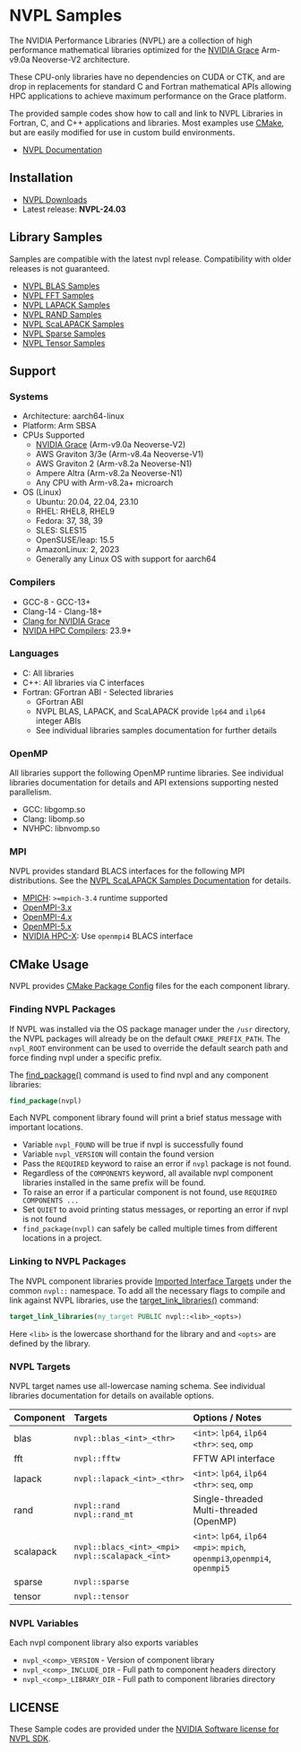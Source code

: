 # NVPL Samples

The NVIDIA Performance Libraries (NVPL) are a collection of high performance mathematical libraries optimized for the [NVIDIA Grace](https://www.nvidia.com/en-us/data-center/grace-cpu/) Arm-v9.0a Neoverse-V2 architecture.

These CPU-only libraries have no dependencies on CUDA or CTK, and are drop in replacements for standard C and Fortran mathematical APIs allowing HPC applications to achieve maximum performance on the Grace platform.

The provided sample codes show how to call and link to NVPL Libraries in Fortran, C, and C++ applications and libraries.  Most examples use [CMake](#cmake-usage), but are easily modified for use in custom build environments.

* [NVPL Documentation](https://docs.nvidia.com/nvpl/)

## Installation

* [NVPL Downloads](https://developer.nvidia.com/nvpl-downloads/)
* Latest release: **NVPL-24.03**
## Library Samples

Samples are compatible with the latest nvpl release.  Compatibility with older releases is not guaranteed.

* [NVPL BLAS Samples](nvpl_blas/README.md)
* [NVPL FFT Samples](nvpl_fft/README.md)
* [NVPL LAPACK Samples](nvpl_lapack/README.md)
* [NVPL RAND Samples](nvpl_rand/README.md)
* [NVPL ScaLAPACK Samples](nvpl_scalapack/README.md)
* [NVPL Sparse Samples](nvpl_sparse/README.md)
* [NVPL Tensor Samples](nvpl_tensor/README.md)


## Support

### Systems

* Architecture: aarch64-linux
* Platform: Arm SBSA
* CPUs Supported
   * [NVIDIA Grace](https://www.nvidia.com/en-us/data-center/grace-cpu/) (Arm-v9.0a Neoverse-V2)
   * AWS Graviton 3/3e (Arm-v8.4a Neoverse-V1)
   * AWS Graviton 2 (Arm-v8.2a Neoverse-N1)
   * Ampere Altra (Arm-v8.2a Neoverse-N1)
   * Any CPU with Arm-v8.2a+ microarch
* OS (Linux)
   * Ubuntu: 20.04, 22.04, 23.10
   * RHEL: RHEL8, RHEL9
   * Fedora: 37, 38, 39
   * SLES: SLES15
   * OpenSUSE/leap: 15.5
   * AmazonLinux: 2, 2023
   * Generally any Linux OS with support for aarch64

### Compilers

* GCC-8 - GCC-13+
* Clang-14 - Clang-18+
* [Clang for NVIDIA Grace](https://developer.nvidia.com/grace/clang/downloads)
* [NVIDA HPC Compilers](https://developer.nvidia.com/hpc-compilers>): 23.9+

### Languages

* C: All libraries
* C++: All libraries via C interfaces
* Fortran: GFortran ABI - Selected libraries
   * GFortran ABI
   * NVPL BLAS, LAPACK, and ScaLAPACK provide `lp64` and `ilp64` integer ABIs
   * See individual libraries samples documentation for further details

### OpenMP
All libraries support the following OpenMP runtime libraries. See individual libraries documentation for details and API extensions supporting nested parallelism.

* GCC: libgomp.so
* Clang: libomp.so
* NVHPC: libnvomp.so

### MPI

NVPL provides standard BLACS interfaces for the following MPI distributions.  See the [NVPL ScaLAPACK Samples Documentation](nvpl_scalapack/README.md) for details.

* [MPICH](https://www.mpich.org/): `>=mpich-3.4` runtime supported
* [OpenMPI-3.x](https://www.open-mpi.org/doc/v3.1/)
* [OpenMPI-4.x](https://www.open-mpi.org/doc/v4.1/)
* [OpenMPI-5.x](https://docs.open-mpi.org/en/v5.0.x/)
* [NVIDIA HPC-X](https://developer.nvidia.com/networking/hpc-x): Use `openmpi4` BLACS interface

## CMake Usage

NVPL provides [CMake Package
Config](https://cmake.org/cmake/help/latest/manual/cmake-packages.7.html)
files for the each component library.

### Finding NVPL Packages

If NVPL was installed via the OS package manager under the `/usr`
directory, the NVPL packages will already be on the default
`CMAKE_PREFIX_PATH`. The `nvpl_ROOT` environment can be used to override
the default search path and force finding nvpl under a specific prefix.

The
[find_package()](https://cmake.org/cmake/help/latest/command/find_package.html)
command is used to find nvpl and any component libraries:

```cmake
find_package(nvpl)
```

Each NVPL component library found will print a brief status message with
important locations.

-   Variable `nvpl_FOUND` will be true if nvpl is successfully found
-   Variable `nvpl_VERSION` will contain the found version
-   Pass the `REQUIRED` keyword to raise an error if `nvpl` package is
    not found.
-   Regardless of the `COMPONENTS` keyword, all available nvpl component
    libraries installed in the same prefix will be found.
-   To raise an error if a particular component is not found, use
    `REQUIRED COMPONENTS ...`
-   Set `QUIET` to avoid printing status messages, or reporting an error
    if nvpl is not found
-   `find_package(nvpl)` can safely be called multiple times from
    different locations in a project.

### Linking to NVPL Packages

The NVPL component libraries provide [Imported Interface
Targets](https://cmake.org/cmake/help/latest/manual/cmake-buildsystem.7.html#imported-targets)
under the common `nvpl::` namespace. To add all the necessary flags to
compile and link against NVPL libraries, use the
[target_link_libraries()](https://cmake.org/cmake/help/latest/command/target_link_libraries.html)
command:

```cmake
target_link_libraries(my_target PUBLIC nvpl::<lib>_<opts>)
```

Here `<lib>` is the lowercase shorthand for the library and and `<opts>`
are defined by the library.

### NVPL Targets

NVPL target names use all-lowercase naming schema. See individual
libraries documentation for details on available options.

| Component | Targets | Options / Notes  |
| :--- | :--- | :--- |
| blas | `nvpl::blas_<int>_<thr>` | `<int>`: `lp64`, `ilp64`<br>`<thr>`: `seq`, `omp` |
| fft  | `nvpl::fftw` | FFTW API interface |
| lapack | `nvpl::lapack_<int>_<thr>` | `<int>`: `lp64`, `ilp64`<br>`<thr>`: `seq`, `omp` |
| rand | `nvpl::rand`<br>`nvpl::rand_mt` | Single-threaded<br>Multi-threaded (OpenMP) |
| scalapack | `nvpl::blacs_<int>_<mpi>`<br>`nvpl::scalapack_<int>` | `<int>`: `lp64`, `ilp64`<br>`<mpi>`: `mpich`, `openmpi3`,`openmpi4`, `openmpi5` |
| sparse | `nvpl::sparse` | |
| tensor | `nvpl::tensor` | |

### NVPL Variables

Each nvpl component library also exports variables

-   `nvpl_<comp>_VERSION` - Version of component library
-   `nvpl_<comp>_INCLUDE_DIR` - Full path to component headers directory
-   `nvpl_<comp>_LIBRARY_DIR` - Full path to component libraries
    directory


## LICENSE

These Sample codes are provided under the [NVIDIA Software license for NVPL SDK](./LICENSE).
